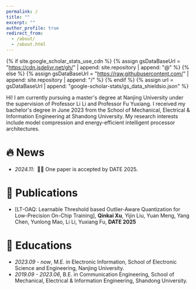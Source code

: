 ```yaml
---
permalink: /
title: ""
excerpt: ""
author_profile: true
redirect_from: 
  - /about/
  - /about.html
---
```


{% if site.google_scholar_stats_use_cdn %}
{% assign gsDataBaseUrl = "https://cdn.jsdelivr.net/gh/" | append: site.repository | append: "@" %}
{% else %}
{% assign gsDataBaseUrl = "https://raw.githubusercontent.com/" | append: site.repository | append: "/" %}
{% endif %}
{% assign url = gsDataBaseUrl | append: "google-scholar-stats/gs_data_shieldsio.json" %}

<span class='anchor' id='about-me'></span>

Hi! I am currently pursuing a master's degree at Nanjing University under the supervision of Professor Li Li and Professor Fu Yuxiang. 
I received my bachelor's degree in June 2023 from the School of Mechanical, Electrical & Information Engineering at Shandong University. 
My research interests include model compression and energy-efficient intelligent processor architectures.

# 🔥 News
- *2024.11*: &nbsp;🎉🎉 One paper is accepted by DATE 2025. 

# 📝 Publications 

- [LT-OAQ: Learnable Threshold based Outlier-Aware Quantization for Low-Precision On-Chip Training], **Qinkai Xu**, Yijin Liu, Yuan Meng,
Yang Chen, Yunlong Mao, Li Li, Yuxiang Fu, **DATE 2025**

<!-- # 🎖 Honors and Awards
- *2021.10* Lorem ipsum dolor sit amet, consectetur adipiscing elit. Vivamus ornare aliquet ipsum, ac tempus justo dapibus sit amet. 
- *2021.09* Lorem ipsum dolor sit amet, consectetur adipiscing elit. Vivamus ornare aliquet ipsum, ac tempus justo dapibus sit amet.  -->

# 📖 Educations
- *2023.09 - now*, M.E. in Electronic Information, School of Electronic Science and Engineering, Nanjing University.
- *2019.09 - 2023.06*, B.E. in Communication Engineering, School of Mechanical, Electrical & Information Engineering, Shandong University.

<!-- # 💬 Invited Talks
- *2021.06*, Lorem ipsum dolor sit amet, consectetur adipiscing elit. Vivamus ornare aliquet ipsum, ac tempus justo dapibus sit amet. 
- *2021.03*, Lorem ipsum dolor sit amet, consectetur adipiscing elit. Vivamus ornare aliquet ipsum, ac tempus justo dapibus sit amet.  \| [\[video\]](https://github.com/) -->

<!-- # 💻 Internships
- *2019.05 - 2020.02*, [Lorem](https://github.com/), China. -->
